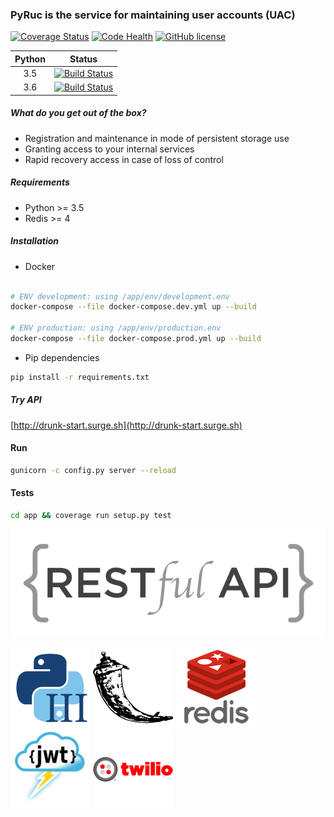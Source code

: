 ### PyRuc is the service for maintaining user accounts (UAC)
[![Coverage Status](https://coveralls.io/repos/github/stanislav-web/PyRuc/badge.svg?branch=master)](https://coveralls.io/github/stanislav-web/PyRuc?branch=master) [![Code Health](https://landscape.io/github/stanislav-web/PyRuc/master/landscape.svg?style=flat)](https://landscape.io/github/stanislav-web/PyRuc/master) [![GitHub license](https://img.shields.io/github/license/stanislav-web/PyRuc.svg)](https://github.com/stanislav-web/PyRuc/blob/master/LICENSE)

|  Python | Status |
|:-:|:-:|
|3.5|[![Build Status](https://travis-ci.org/stanislav-web/PyRuc.svg?branch=master)](https://travis-ci.org/stanislav-web/PyRuc) |
|3.6|[![Build Status](https://travis-ci.org/stanislav-web/PyRuc.svg?branch=master)](https://travis-ci.org/stanislav-web/PyRuc) |

##### What do you get out of the box?
- Registration and maintenance in mode of persistent storage use
- Granting access to your internal services
- Rapid recovery access in case of loss of control

##### Requirements
- Python >= 3.5
- Redis >= 4

##### Installation
- Docker
```bash

# ENV development: using /app/env/development.env
docker-compose --file docker-compose.dev.yml up --build

# ENV production: using /app/env/production.env
docker-compose --file docker-compose.prod.yml up --build

```
- Pip dependencies
```bash
pip install -r requirements.txt
```
##### Try API
[http://drunk-start.surge.sh](http://drunk-start.surge.sh)

#### Run
```bash
gunicorn -c config.py server --reload
```

#### Tests
```bash
cd app && coverage run setup.py test
```

![restfull](images/restfull.png)

![Python3](images/python3.png) ![Flask](images/flask.png) ![Redis](images/redis.png) ![JWT](images/jwt.png) ![Twillio](images/twilio.png)